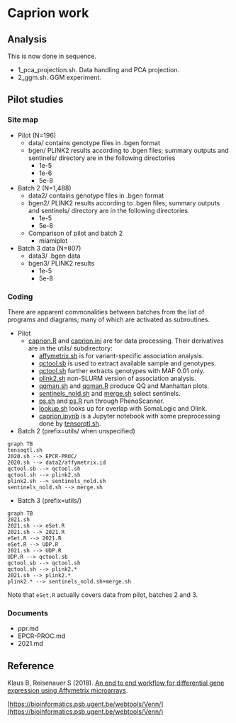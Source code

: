 # Caprion work

## Analysis

This is now done in sequence.

* 1_pca_projection.sh. Data handling and PCA projection.
* 2_ggm.sh. GGM experiment.

## Pilot studies

### Site map

* Pilot (N=196)
    - data/ contains genotype files in .bgen format
    - bgen/ PLINK2 results according to .bgen files; summary outputs and sentinels/ directory are in the following directories
         * 1e-5
         * 1e-6
         * 5e-8
* Batch 2 (N=1,488)
    - data2/ contains genotype files in .bgen format
    - bgen2/ PLINK2 results according to .bgen files; summary outputs and sentinels/ directory are in the following directories
         * 1e-5
         * 5e-8
    - Comparison of pilot and batch 2
         * miamiplot
* Batch 3 data (N=807)
    - data3/ .bgen data
    - bgen3/ PLINK2 results
         * 1e-5
         * 5e-8

### Coding

There are apparent commonalities between batches from the list of programs and diagrams; many of which are activated as subroutines.

* Pilot
    - [caprion.R](caprion.R) and [caprion.ini](caprion.ini) are for data processing. Their derivatives are in the utils/ subdirectory:
         * [affymetrix.sh](utils/affymetrix.sh) is for variant-specific association analysis.
         * [qctool.sb](utils/qctool.sb) is used to extract available sample and genotypes.
         * [qctool.sh](utils/qctool.sh) further extracts genotypes with MAF 0.01 only.
         * [plink2.sh](utils/plink2.sh) non-SLURM version of association analysis.
         * [qqman.sh](utils/qqman.sh) and [qqman.R](utils/qqman.R) produce QQ and Manhattan plots.
         * [sentinels_nold.sh](utils/sentinels_nold.sh) and [merge.sh](utils/merge.sh) select sentinels.
         * [ps.sh](utils/ps.sh) and [ps.R](utils/ps.R) run through PhenoScanner.
         * [lookup.sh](utils/lookup.sh) looks up for overlap with SomaLogic and Olink.
         * [caprion.ipynb](caprion.ipynb) is a Jupyter notebook with some preprocessing done by [tensorqtl.sh](utils/tensorqtl.sh).
* Batch 2 (prefix=utils/ when unspecified)
```mermaid
graph TB
tensoqtl.sh
2020.sh --> EPCR-PROC/
2020.sh --> data2/affymetrix.id
qctool.sb --> qctool.sh
qctool.sh --> plink2.sh
plink2.sh --> sentinels_nold.sh
sentinels_nold.sh --> merge.sh
```
* Batch 3 (prefix=utils/)
```mermaid
graph TB
2021.sh
2021.sh --> eSet.R
2021.sh --> 2021.R
eSet.R --> 2021.R
eSet.R --> UDP.R
2021.sh --> UDP.R
UDP.R --> qctool.sb
qctool.sb --> qctool.sh
qctool.sh --> plink2.*
2021.sh --> plink2.*
plink2.* --> sentinels_nold.sh+merge.sh
```

Note that `eSet.R` actually covers data from pilot, batches 2 and 3.

### Documents

* ppr.md
* EPCR-PROC.md
* 2021.md

## Reference

Klaus B, Reisenauer S (2018). [An end to end workflow for differential gene expression using Affymetrix microarrays](https://bioconductor.org/packages/devel/workflows/vignettes/maEndToEnd/inst/doc/MA-Workflow.html).

[https://bioinformatics.psb.ugent.be/webtools/Venn/](https://bioinformatics.psb.ugent.be/webtools/Venn/)
